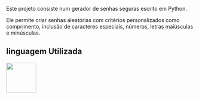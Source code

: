 Este projeto consiste num gerador de senhas seguras escrito em Python.

Ele permite criar senhas aleatórias com critérios personalizados como comprimento, inclusão de caracteres especiais, números, letras maiúsculas e minúsculas.

## linguagem Utilizada ##

<a href="https://programartudo.blogspot.com/2024/05/hh.html" target="_blank"><img loading="lazy" src="https://cdn.jsdelivr.net/gh/devicons/devicon/icons/python/python-original.svg" width="80" height="80"/></a>
